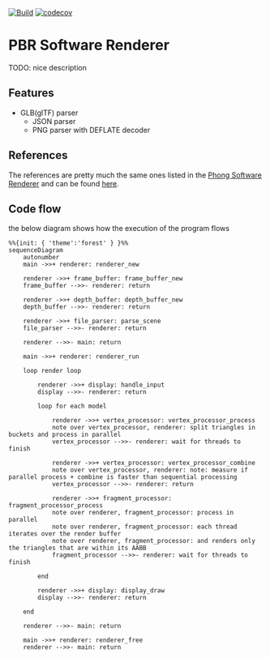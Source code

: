 [![Build](https://github.com/marsp0/pbr-software-renderer/actions/workflows/pipeline.yml/badge.svg)](https://github.com/marsp0/pbr-software-renderer/actions/workflows/pipeline.yml) [![codecov](https://codecov.io/github/marsp0/pbr-software-renderer/branch/master/graph/badge.svg?token=7GF3KIIJDR)](https://app.codecov.io/github/marsp0/pbr-software-renderer)

# PBR Software Renderer

TODO: nice description

## Features

- GLB(glTF) parser
    - JSON parser
    - PNG parser with DEFLATE decoder

## References

The references are pretty much the same ones listed in the [Phong Software Renderer](https://github.com/marsp0/phong-software-renderer) and can be found [here](https://github.com/marsp0/software-renderer/wiki/References).

## Code flow

the below diagram shows how the execution of the program flows

``` mermaid
%%{init: { 'theme':'forest' } }%%
sequenceDiagram
    autonumber
    main ->>+ renderer: renderer_new
    
    renderer ->>+ frame_buffer: frame_buffer_new
    frame_buffer -->>- renderer: return

    renderer ->>+ depth_buffer: depth_buffer_new
    depth_buffer -->>- renderer: return

    renderer ->>+ file_parser: parse_scene 
    file_parser -->>- renderer: return

    renderer -->>- main: return

    main ->>+ renderer: renderer_run

    loop render loop

        renderer ->>+ display: handle_input
        display -->>- renderer: return

        loop for each model

            renderer ->>+ vertex_processor: vertex_processor_process
            note over vertex_processor, renderer: split triangles in buckets and process in parallel
            vertex_processor -->>- renderer: wait for threads to finish

            renderer ->>+ vertex_processor: vertex_processor_combine
            note over vertex_processor, renderer: note: measure if parallel process + combine is faster than sequential processing
            vertex_processor -->>- renderer: return

            renderer ->>+ fragment_processor: fragment_processor_process
            note over renderer, fragment_processor: process in parallel
            note over renderer, fragment_processor: each thread iterates over the render buffer
            note over renderer, fragment_processor: and renders only the triangles that are within its AABB
            fragment_processor -->>- renderer: wait for threads to finish

        end

        renderer ->>+ display: display_draw
        display -->>- renderer: return

    end

    renderer -->>- main: return

    main ->>+ renderer: renderer_free
    renderer -->>- main: return

```
